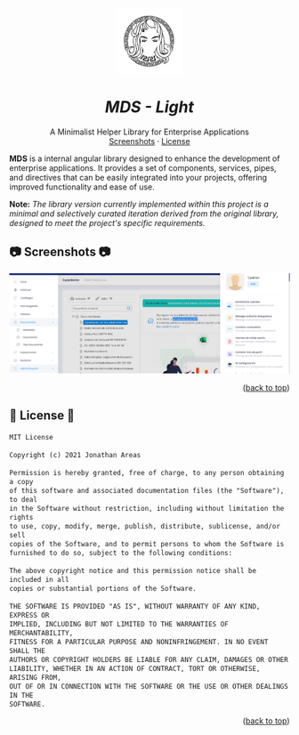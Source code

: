 <a name="readme-top"></a>
<br />

<div align="center">
  <a href="#">
   <!-- Replace this logos for a custom official logos -->
    <img src="./readme-assets/logos/mds.png" alt="Logo" width="120" height="120">
  </a>

<h1 align = "center">
<b><i>MDS - Light</i></b>
</h1>
    <!-- Add/Remove categories depending on your project -->
  <p align="center">
    A Minimalist Helper Library for Enterprise Applications
    <br />
    <!-- IMPORTANT NOTE: If you want to append emojis you'll need to add the '-' sign before and after the header, as shown below:  -->
    <a href="#-screenshots-">Screenshots</a>
    ·
    <a href="#-license-">License</a>
  </p>
</div>

<!-- Here goes the project description -->

**MDS** is a internal angular library designed to enhance the development of enterprise applications. It provides a set of components, services, pipes, and directives that can be easily integrated into your projects, offering improved functionality and ease of use.

**Note:** _The library version currently implemented within this project is a minimal and selectively curated iteration derived from the original library, designed to meet the project's specific requirements._

## 📷 Screenshots 📷

![Some ERP whose name you don't know](./readme-assets/images/sample.png)

<p align="right">(<a href="#readme-top">back to top</a>)</p>

## 📜 License 📜

<!-- Change this license for the one used in your project -->

```
MIT License

Copyright (c) 2021 Jonathan Areas

Permission is hereby granted, free of charge, to any person obtaining a copy
of this software and associated documentation files (the "Software"), to deal
in the Software without restriction, including without limitation the rights
to use, copy, modify, merge, publish, distribute, sublicense, and/or sell
copies of the Software, and to permit persons to whom the Software is
furnished to do so, subject to the following conditions:

The above copyright notice and this permission notice shall be included in all
copies or substantial portions of the Software.

THE SOFTWARE IS PROVIDED "AS IS", WITHOUT WARRANTY OF ANY KIND, EXPRESS OR
IMPLIED, INCLUDING BUT NOT LIMITED TO THE WARRANTIES OF MERCHANTABILITY,
FITNESS FOR A PARTICULAR PURPOSE AND NONINFRINGEMENT. IN NO EVENT SHALL THE
AUTHORS OR COPYRIGHT HOLDERS BE LIABLE FOR ANY CLAIM, DAMAGES OR OTHER
LIABILITY, WHETHER IN AN ACTION OF CONTRACT, TORT OR OTHERWISE, ARISING FROM,
OUT OF OR IN CONNECTION WITH THE SOFTWARE OR THE USE OR OTHER DEALINGS IN THE
SOFTWARE.
```

<p align="right">(<a href="#readme-top">back to top</a>)</p>

<!-- This is a custom version of the Read-My-README template, by Jon Areas,
found at: https://github.com/jxareas/read-my-readme -->
